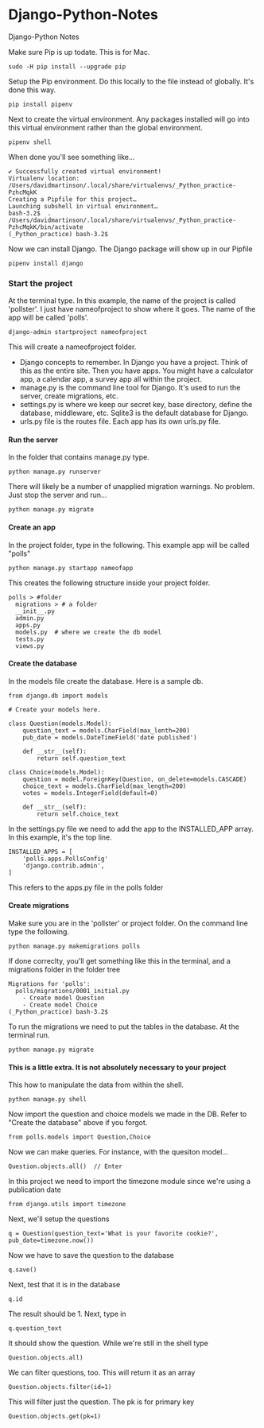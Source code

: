 # Django-Python-Notes
Django-Python Notes

Make sure Pip is up todate. This is for Mac.        
```
sudo -H pip install --upgrade pip
```

Setup the Pip environment.  Do this locally to the file instead of globally.  It's done this way.
```
pip install pipenv
```

Next to create the virtual environment.  Any packages installed will go into this virtual environment rather than the global environment.    
```
pipenv shell
```

When done you'll see something like...    
```
✔ Successfully created virtual environment! 
Virtualenv location: /Users/davidmartinson/.local/share/virtualenvs/_Python_practice-PzhcMqkK
Creating a Pipfile for this project…
Launching subshell in virtual environment…
bash-3.2$  . /Users/davidmartinson/.local/share/virtualenvs/_Python_practice-PzhcMqkK/bin/activate
(_Python_practice) bash-3.2$ 
```

Now we can install Django.  The Django package will show up in our Pipfile 
```
pipenv install django
```

### Start the project

At the terminal type.  In this example, the name of the project is called 'pollster'. I just have nameofproject to show where it goes.  The name of the app will be called 'polls'.
```
django-admin startproject nameofproject
```

This will create a nameofproject folder.    
* Django concepts to remember.  In Django you have a project. Think of this as the entire site. Then you have apps.  You might have a calculator app, a calendar app, a survey app all within the project.    
* manage.py is the command line tool for Django. It's used to run the server, create migrations, etc.    
* settings.py is where we keep our secret key, base directory, define the database, middleware, etc.  Sqlite3 is the default database for Django.
* urls.py file is the routes file. Each app has its own urls.py file. 

#### Run the server

In the folder that contains manage.py type.
```
python manage.py runserver
```

There will likely be a number of unapplied migration warnings.  No problem.  Just stop the server and run...
```
python manage.py migrate
```

#### Create an app

In the project folder, type in the following.  This example app will be called "polls"
```
python manage.py startapp nameofapp
```
This creates the following structure inside your project folder.    
```
polls > #folder
  migrations > # a folder
  __init__.py
  admin.py
  apps.py
  models.py  # where we create the db model
  tests.py
  views.py
```

#### Create the database

In the models file create the database.  Here is a sample db.
```
from django.db import models

# Create your models here.

class Question(models.Model):
    question_text = models.CharField(max_lenth=200)
    pub_date = models.DateTimeField('date published')

    def __str__(self):
        return self.question_text

class Choice(models.Model):
    question = model.ForeignKey(Question, on_delete=models.CASCADE)
    choice_text = models.CharField(max_length=200)
    votes = models.IntegerField(default=0)

    def __str__(self):
        return self.choice_text
```

In the settings.py file we need to add the app to the INSTALLED_APP array.  In this example, it's the top line.
```
INSTALLED_APPS = [
    'polls.apps.PollsConfig'
    'django.contrib.admin',
]
```
This refers to the apps.py file in the polls folder

#### Create migrations

Make sure you are in the 'pollster' or project folder. On the command line type the following.
```
python manage.py makemigrations polls
```
If done correclty, you'll get something like this in the terminal, and a migrations folder in the folder tree
```
Migrations for 'polls':
  polls/migrations/0001_initial.py
    - Create model Question
    - Create model Choice
(_Python_practice) bash-3.2$ 
```

To run the migrations we need to put the tables in the database. At the terminal run.
```
python manage.py migrate
```

#### This is a little extra.  It is not absolutely necessary to your project

This how to manipulate the data from within the shell.

```
python manage.py shell
```

Now import the question and choice models we made in the DB. Refer to "Create the database" above if you forgot.
```
from polls.models import Question,Choice
```
Now we can make queries.  For instance, with the quesiton model...
```
Question.objects.all()  // Enter
```
In this project we need to import the timezone module since we're using a publication date
```
from django.utils import timezone
```
Next, we'll setup the questions
```
q = Question(question_text='What is your favorite cookie?', pub_date=timezone.now())
```
Now we have to save the question to the database
```
q.save()
```
Next, test that it is in the database
```
q.id
```
The result should be 1.  Next, type in
```
q.question_text
```
It should show the question.  While we're still in the shell type
```
Question.objects.all)
```
We can filter questions, too.  This will return it as an array
```
Question.objects.filter(id=1)
```
This will filter just the question. The pk is for primary key
```
Question.objects.get(pk=1)
```













